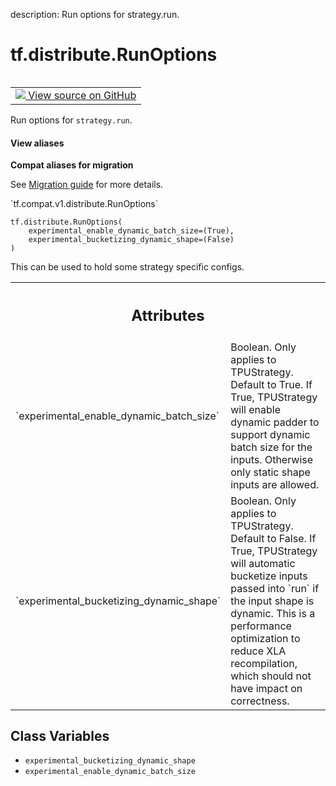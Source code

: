 description: Run options for strategy.run.

<div itemscope itemtype="http://developers.google.com/ReferenceObject">
<meta itemprop="name" content="tf.distribute.RunOptions" />
<meta itemprop="path" content="Stable" />
<meta itemprop="property" content="__new__"/>
<meta itemprop="property" content="experimental_bucketizing_dynamic_shape"/>
<meta itemprop="property" content="experimental_enable_dynamic_batch_size"/>
</div>

# tf.distribute.RunOptions

<!-- Insert buttons and diff -->

<table class="tfo-notebook-buttons tfo-api nocontent" align="left">
<td>
  <a target="_blank" href="https://github.com/tensorflow/tensorflow/blob/r2.3/tensorflow/python/distribute/distribute_lib.py#L578-L604">
    <img src="https://www.tensorflow.org/images/GitHub-Mark-32px.png" />
    View source on GitHub
  </a>
</td>
</table>



Run options for `strategy.run`.

<section class="expandable">
  <h4 class="showalways">View aliases</h4>
  <p>
<b>Compat aliases for migration</b>
<p>See
<a href="https://www.tensorflow.org/guide/migrate">Migration guide</a> for
more details.</p>
<p>`tf.compat.v1.distribute.RunOptions`</p>
</p>
</section>

<pre class="devsite-click-to-copy prettyprint lang-py tfo-signature-link">
<code>tf.distribute.RunOptions(
    experimental_enable_dynamic_batch_size=(True),
    experimental_bucketizing_dynamic_shape=(False)
)
</code></pre>



<!-- Placeholder for "Used in" -->

This can be used to hold some strategy specific configs.



<!-- Tabular view -->
 <table class="responsive fixed orange">
<colgroup><col width="214px"><col></colgroup>
<tr><th colspan="2"><h2 class="add-link">Attributes</h2></th></tr>

<tr>
<td>
`experimental_enable_dynamic_batch_size`
</td>
<td>
Boolean. Only applies to
TPUStrategy. Default to True. If True, TPUStrategy will enable dynamic
padder to support dynamic batch size for the inputs. Otherwise only static
shape inputs are allowed.
</td>
</tr><tr>
<td>
`experimental_bucketizing_dynamic_shape`
</td>
<td>
Boolean. Only applies to
TPUStrategy. Default to False. If True, TPUStrategy will automatic
bucketize inputs passed into `run` if the input shape is
dynamic. This is a performance optimization to reduce XLA recompilation,
which should not have impact on correctness.
</td>
</tr>
</table>



## Class Variables

* `experimental_bucketizing_dynamic_shape` <a id="experimental_bucketizing_dynamic_shape"></a>
* `experimental_enable_dynamic_batch_size` <a id="experimental_enable_dynamic_batch_size"></a>
